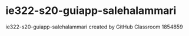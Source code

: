 # ie322-s20-guiapp-salehalammari
ie322-s20-guiapp-salehalammari created by GitHub Classroom
1854859
